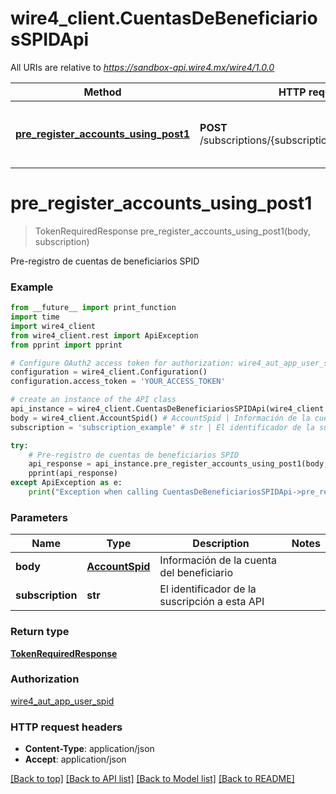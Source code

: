 # wire4_client.CuentasDeBeneficiariosSPIDApi

All URIs are relative to *https://sandbox-api.wire4.mx/wire4/1.0.0*

Method | HTTP request | Description
------------- | ------------- | -------------
[**pre_register_accounts_using_post1**](CuentasDeBeneficiariosSPIDApi.md#pre_register_accounts_using_post1) | **POST** /subscriptions/{subscription}/beneficiaries/spid | Pre-registro de cuentas de beneficiarios SPID

# **pre_register_accounts_using_post1**
> TokenRequiredResponse pre_register_accounts_using_post1(body, subscription)

Pre-registro de cuentas de beneficiarios SPID

### Example
```python
from __future__ import print_function
import time
import wire4_client
from wire4_client.rest import ApiException
from pprint import pprint

# Configure OAuth2 access token for authorization: wire4_aut_app_user_spid
configuration = wire4_client.Configuration()
configuration.access_token = 'YOUR_ACCESS_TOKEN'

# create an instance of the API class
api_instance = wire4_client.CuentasDeBeneficiariosSPIDApi(wire4_client.ApiClient(configuration))
body = wire4_client.AccountSpid() # AccountSpid | Información de la cuenta del beneficiario
subscription = 'subscription_example' # str | El identificador de la suscripción a esta API

try:
    # Pre-registro de cuentas de beneficiarios SPID
    api_response = api_instance.pre_register_accounts_using_post1(body, subscription)
    pprint(api_response)
except ApiException as e:
    print("Exception when calling CuentasDeBeneficiariosSPIDApi->pre_register_accounts_using_post1: %s\n" % e)
```

### Parameters

Name | Type | Description  | Notes
------------- | ------------- | ------------- | -------------
 **body** | [**AccountSpid**](AccountSpid.md)| Información de la cuenta del beneficiario | 
 **subscription** | **str**| El identificador de la suscripción a esta API | 

### Return type

[**TokenRequiredResponse**](TokenRequiredResponse.md)

### Authorization

[wire4_aut_app_user_spid](../README.md#wire4_aut_app_user_spid)

### HTTP request headers

 - **Content-Type**: application/json
 - **Accept**: application/json

[[Back to top]](#) [[Back to API list]](../README.md#documentation-for-api-endpoints) [[Back to Model list]](../README.md#documentation-for-models) [[Back to README]](../README.md)


